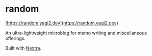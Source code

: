 # random
[https://random.yagi2.dev](https://random.yagi2.dev)  
  
An ultra-lightweight microblog for memo writing and miscellaneous offerings.
  
Built with [Nextra](https://github.com/shuding/nextra).